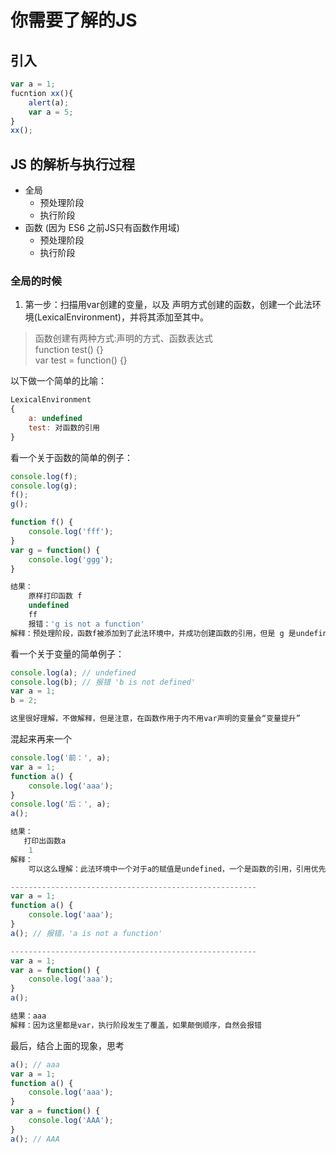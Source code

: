 # 你需要了解的JS

## 引入
```js
var a = 1;
fucntion xx(){
    alert(a);
    var a = 5;
}
xx();
```
## JS 的解析与执行过程
- 全局
    - 预处理阶段
    - 执行阶段
- 函数 (因为 ES6 之前JS只有函数作用域)
    - 预处理阶段
    - 执行阶段

### 全局的时候
1. 第一步：扫描用var创建的变量，以及 声明方式创建的函数，创建一个此法环境(LexicalEnvironment)，并将其添加至其中。
> 函数创建有两种方式:声明的方式、函数表达式  
> function test() {}  
> var test = function() {}  

以下做一个简单的比喻：
```js
LexicalEnvironment
{
    a: undefined
    test: 对函数的引用
}
```
看一个关于函数的简单的例子：
```js
console.log(f);
console.log(g);
f();
g();

function f() {
    console.log('fff');
}
var g = function() {
    console.log('ggg');
}

结果：
    原样打印函数 f
    undefined
    ff
    报错：'g is not a function'
解释：预处理阶段，函数f被添加到了此法环境中，并成功创建函数的引用，但是 g 是undefind
```
看一个关于变量的简单例子：
```js
console.log(a); // undefined
console.log(b); // 报错 'b is not defined'
var a = 1;
b = 2;

这里很好理解，不做解释，但是注意，在函数作用于内不用var声明的变量会“变量提升”
```
混起来再来一个
```js
console.log('前：', a);
var a = 1;
function a() {
    console.log('aaa');
}
console.log('后：', a);
a();

结果：
   打印出函数a
    1
解释：
    可以这么理解：此法环境中一个对于a的赋值是undefined，一个是函数的引用，引用优先

-------------------------------------------------------
var a = 1;
function a() {
    console.log('aaa');
}
a(); // 报错，'a is not a function'

-------------------------------------------------------
var a = 1;
var a = function() {
    console.log('aaa');
}
a();

结果：aaa
解释：因为这里都是var，执行阶段发生了覆盖，如果颠倒顺序，自然会报错
```
最后，结合上面的现象，思考
```js
a(); // aaa
var a = 1;
function a() {
    console.log('aaa');
}
var a = function() {
    console.log('AAA');
}
a(); // AAA
```
